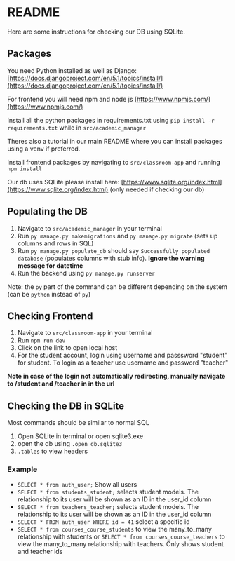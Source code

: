 # README

Here are some instructions for checking our DB using SQLite.

## Packages

You need Python installed as well as Django: [https://docs.djangoproject.com/en/5.1/topics/install/](https://docs.djangoproject.com/en/5.1/topics/install/)

For frontend you will need npm and node js [https://www.npmjs.com/](https://www.npmjs.com/)

Install all the python packages in requirements.txt using `pip install -r requirements.txt` while in `src/academic_manager`

Theres also a tutorial in our main README where you can install packages using a venv if preferred.

Install frontend packages by navigating to `src/classroom-app` and running `npm install`

Our db uses SQLite please install here: [https://www.sqlite.org/index.html](https://www.sqlite.org/index.html) (only needed if checking our db)

## Populating the DB

1. Navigate to `src/academic_manager` in your terminal
2. Run `py manage.py makemigrations` and `py manage.py migrate` (sets up columns and rows in SQL)
3.    Run `py manage.py populate_db` should say `Successfully populated database` (populates columns with stub info). **Ignore the warning message for datetime**
4. Run the backend using `py manage.py runserver`

Note: the `py` part of the command can be different depending on the system (can be `python` instead of `py`)

## Checking Frontend

1. Navigate to `src/classroom-app` in your terminal
2. Run `npm run dev`
3. Click on the link to open local host
4. For the student account, login using username and passsword "student" for student. To login as a teacher use username and password "teacher"

**Note in case of the login not automatically redirecting, manually navigate to /student and /teacher in in the url**

## Checking the DB in SQLite

Most commands should be similar to normal SQL

1. Open SQLite in terminal or open sqlite3.exe
2. open the db using `.open db.sqlite3`
2. `.tables` to view headers

### Example
* `SELECT * from auth_user;` Show all users
* `SELECT * from students_student;` selects student models. The relationship to its user will be shown as an ID in the user_id column
* `SELECT * from teachers_teacher;` selects student models. The relationship to its user will be shown as an ID in the user_id column
* `SELECT * FROM auth_user WHERE id = 41` select a specific id
* `SELECT * from courses_course_students` to view the many_to_many relationship with students or `SELECT * from courses_course_teachers` to view the many_to_many relationship with teachers. Only shows student and teacher ids